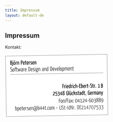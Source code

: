 ```yaml
---
title: Impressum
layout: default-de
---
```


## Impressum

Kontakt:

![Kontaktinformationen](../public/images/imprint/card6.gif)
